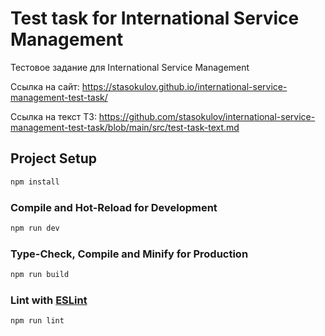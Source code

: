 # Test task for International Service Management

Тестовое задание для International Service Management

Ссылка на сайт: https://stasokulov.github.io/international-service-management-test-task/

Ссылка на текст ТЗ: https://github.com/stasokulov/international-service-management-test-task/blob/main/src/test-task-text.md

## Project Setup

```sh
npm install
```

### Compile and Hot-Reload for Development

```sh
npm run dev
```

### Type-Check, Compile and Minify for Production

```sh
npm run build
```

### Lint with [ESLint](https://eslint.org/)

```sh
npm run lint
```
